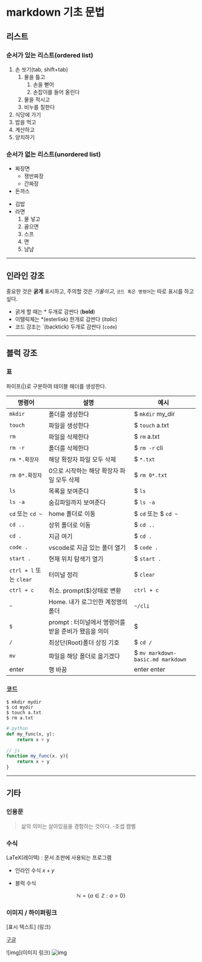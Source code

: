 # markdown 기초 문법

## 리스트

### 순서가 있는 리스트(ordered list)

1. 손 씻기(tab, shift+tab)
   1. 물을 틀고
      1. 손을 뻗어
      2. 손잡이를 들어 올린다
   2. 물을 적시고
   3. 비누를 칠한다
2. 식당에 가기
3. 밥을 먹고
4. 계산하고
5. 양치하기

### 순서가 없는 리스트(unordered list)

- 짜장면
  - 쟁반짜장
  - 간짜장
- 돈까스
* 김밥
* 라면
    1. 물 넣고
    2. 끓으면
    3. 스프
    4. 면
    5. 냠냠

---

## 인라인 강조
중요한 것은 **굵게** 표시하고, 주의할 것은 *기울이고*, `코드 혹은 명령어`는 따로 표시를 하고싶다.

- 굵게 할 때는 * 두개로 감싼다 (**bold**)
- 이탤릭체는 *(esterlisk) 한개로 감싼다 (*italic*)
- 코드 강조는 \`(backtick) 두개로 감싼다 (`code`)

---

## 블럭 강조

### 표

파이프(|)로 구분하여 테이블 헤더를 생성한다.

|명령어|설명|예시|
|-|-|-|
|`mkdir`|폴더를 생성한다|$ `mkdir` my_dir|
|`touch`|파일을 생성한다|$ `touch` a.txt|
|`rm`|파일을 삭제한다|$ `rm` a.txt|
|`rm -r`|폴더를 삭제한다|$ `rm -r` cli|
|`rm *.확장자`|해당 확장자 파일 모두 삭제|$ `*.txt`|
|`rm 0*.확장자`|0으로 시작하는 해당 확장자 파일 모두 삭제|$ `rm 0*.txt`|
|`ls`|목록을 보여준다|$ `ls`|
|`ls -a`|숨김파일까지 보여준다|$ `ls -a`|
|`cd` 또는 `cd ~`|home 폴더로 이동|$ `cd` 또는 $ `cd ~`|
|`cd ..`|상위 폴더로 이동|$ `cd ..`|
|`cd . `|지금 여기|$ `cd .`|
|`code .`|vscode로 지금 있는 폴더 열기|$ `code .`|
|`start .`|현재 위치 탐색기 열기|$ `start .`|
|`ctrl + l` 또는 `clear`|터미널 정리|$ `clear`|
|`ctrl + c`|취소. prompt($)상태로 변환|`ctrl + c`|
|`~`|Home. 내가 로그인한 계정명의 폴더|`~/cli`|
|`$`|prompt : 터미널에서 명령어를 받을 준비가 됐음을 의미|$|
|`/`|최상단(Root)폴더 상징 기호|$ `cd /`|
|`mv`|파일을 해당 폴더로 옮기겠다|$ `mv markdown-basic.md markdown`|
|enter|행 바꿈|enter enter|

### 코드

```
$ mkdir mydir
$ cd mydir
$ touch a.txt
$ rm a.txt
```

```python
# python
def my_func(x, y):
    return x + y
```

```javascript
// js
function my_func(x, y){
    return x + y
}
```

---

## 기타

### 인용문

> 삶의 의미는 살아있음을 경험하는 것이다. 
> -조셉 캠벨

### 수식
LaTeX(레이텍) : 문서 조판에 사용되는 프로그램

- 인라인 수식 $x + y$

- 블럭 수식  

$$
\mathbb{N} = \{ a \in \mathbb{Z} : a > 0 \}
$$

### 이미지 / 하이퍼링크
[표시 텍스트] (링크)

[구글](https://google.com)

![img](이미지 링크)
![img](https://www.creativeboom.com/uploads/articles/70/7061556f2bf274e57e387b4ab67b3b3bc7032958_1620.jpeg)
